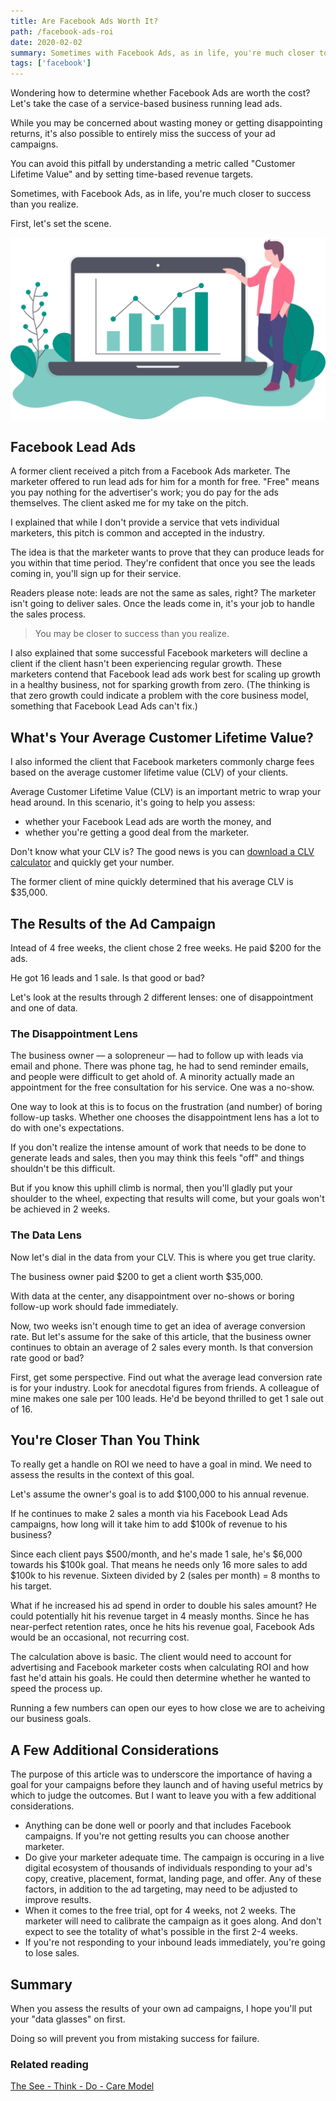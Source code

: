 ```yaml
---
title: Are Facebook Ads Worth It? 
path: /facebook-ads-roi
date: 2020-02-02
summary: Sometimes with Facebook Ads, as in life, you're much closer to success than you realize. 
tags: ['facebook']
---
```


Wondering how to determine whether Facebook Ads are worth the cost? Let's take the case of a service-based business running lead ads. 

While you may be concerned about wasting money or getting disappointing returns, it's also possible to entirely miss the success of your ad campaigns. 

You can avoid this pitfall by understanding a metric called "Customer Lifetime Value" and by setting time-based revenue targets. 

Sometimes, with Facebook Ads, as in life, you're much closer to success than you realize. 

First, let's set the scene. 

![facebook ads roi](../static/facebook-ads-roi.svg)

## Facebook Lead Ads

A former client received a pitch from a Facebook Ads marketer. The marketer offered to run lead ads for him for a month for free. "Free" means you pay nothing for the advertiser's work; you do pay for the ads themselves. The client asked me for my take on the pitch. 

I explained that while I don't provide a service that vets individual marketers, this pitch is common and accepted in the industry. 

The idea is that the marketer wants to prove that they can produce leads for you within that time period. They're confident that once you see the leads coming in, you'll sign up for their service. 

Readers please note: leads are not the same as sales, right? The marketer isn't going to deliver sales. Once the leads come in, it's your job to handle the sales process. 

> You may be closer to success than you realize.

I also explained that some successful Facebook marketers will decline a client if the client hasn't been experiencing regular growth. These marketers contend that Facebook lead ads work best for scaling up growth in a healthy business, not for sparking growth from zero. (The thinking is that zero growth could indicate a problem with the core business model, something that Facebook Lead Ads can't fix.)

## What's Your Average Customer Lifetime Value? 

I also informed the client that Facebook marketers commonly charge fees based on the average customer lifetime value (CLV) of your clients. 

Average Customer Lifetime Value (CLV) is an important metric to wrap your head around. In this scenario, it's going to help you assess: 
* whether your Facebook Lead ads are worth the money, and
* whether you're getting a good deal from the marketer. 

Don't know what your CLV is? The good news is you can <a href="https://blog.hubspot.com/service/how-to-calculate-customer-lifetime-value" target="blank">download a CLV calculator</a> and quickly get your number. 

The former client of mine quickly determined that his average CLV is $35,000.

## The Results of the Ad Campaign

Intead of 4 free weeks, the client chose 2 free weeks. He paid $200 for the ads. 

He got 16 leads and 1 sale. Is that good or bad? 

Let's look at the results through 2 different lenses: one of disappointment and one of data. 

### The Disappointment Lens 

The business owner — a solopreneur — had to follow up with leads via email and phone. There was phone tag, he had to send reminder emails, and people were difficult to get ahold of. A minority actually made an appointment for the free consultation for his service. One was a no-show. 

One way to look at this is to focus on the frustration (and number) of boring follow-up tasks. Whether one chooses the disappointment lens has a lot to do with one's expectations. 

If you don't realize the intense amount of work that needs to be done to generate leads and sales, then you may think this feels "off" and things shouldn't be this difficult. 

But if you know this uphill climb is normal, then you'll gladly put your shoulder to the wheel, expecting that results will come, but your goals won't be achieved in 2 weeks. 

### The Data Lens

Now let's dial in the data from your CLV. This is where you get true clarity. 

The business owner paid $200 to get a client worth $35,000. 

With data at the center, any disappointment over no-shows or boring follow-up work should fade immediately. 

Now, two weeks isn't enough time to get an idea of average conversion rate. But let's assume for the sake of this article, that the business owner continues to obtain an average of 2 sales every month. Is that conversion rate good or bad? 

First, get some perspective. Find out what the average lead conversion rate is for your industry. Look for anecdotal figures from friends. A colleague of mine makes one sale per 100 leads. He'd be beyond thrilled to get 1 sale out of 16. 

## You're Closer Than You Think

To really get a handle on ROI we need to have a goal in mind. We need to assess the results in the context of this goal. 

Let's assume the owner's goal is to add $100,000 to his annual revenue. 

If he continues to make 2 sales a month via his Facebook Lead Ads campaigns, how long will it take him to add $100k of revenue to his business? 

Since each client pays $500/month, and he's made 1 sale, he's $6,000 towards his $100k goal. That means he needs only 16 more sales to add $100k to his revenue. Sixteen divided by 2 (sales per month) = 8 months to his target. 

What if he increased his ad spend in order to double his sales amount? He could potentially hit his revenue target in 4 measly months. Since he has near-perfect retention rates, once he hits his revenue goal, Facebook Ads would be an occasional, not recurring cost. 

The calculation above is basic. The client would need to account for advertising and Facebook marketer costs when calculating ROI and how fast he'd attain his goals. He could then determine whether he wanted to speed the process up. 

Running a few numbers can open our eyes to how close we are to acheiving our business goals. 

## A Few Additional Considerations

The purpose of this article was to underscore the importance of having a goal for your campaigns before they launch and of having useful metrics by which to judge the outcomes. But I want to leave you with a few additional considerations. 

* Anything can be done well or poorly and that includes Facebook campaigns. If you're not getting results you can choose another marketer. 
* Do give your marketer adequate time. The campaign is occuring in a live digital ecosystem of thousands of individuals responding to your ad's copy, creative, placement, format, landing page, and offer. Any of these factors, in addition to the ad targeting, may need to be adjusted to improve results. 
* When it comes to the free trial, opt for 4 weeks, not 2 weeks. The marketer will need to calibrate the campaign as it goes along. And don't expect to see the totality of what's possible in the first 2-4 weeks. 
* If you're not responding to your inbound leads immediately, you're going to lose sales. 

## Summary

When you assess the results of your own ad campaigns, I hope you'll put your "data glasses" on first. 

Doing so will prevent you from mistaking success for failure.


### Related reading

<a href="/see-think-do-model/">The See - Think - Do - Care Model</a>

